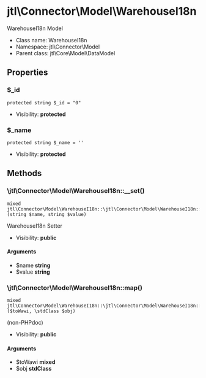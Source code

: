 jtl\Connector\Model\WarehouseI18n
===============

WarehouseI18n Model




* Class name: WarehouseI18n
* Namespace: jtl\Connector\Model
* Parent class: jtl\Core\Model\DataModel





Properties
----------


### $_id

```
protected string $_id = "0"
```





* Visibility: **protected**


### $_name

```
protected string $_name = ''
```





* Visibility: **protected**


Methods
-------


### \jtl\Connector\Model\WarehouseI18n::__set()

```
mixed jtl\Connector\Model\WarehouseI18n::\jtl\Connector\Model\WarehouseI18n::__set()(string $name, string $value)
```

WarehouseI18n Setter



* Visibility: **public**

#### Arguments

* $name **string**
* $value **string**



### \jtl\Connector\Model\WarehouseI18n::map()

```
mixed jtl\Connector\Model\WarehouseI18n::\jtl\Connector\Model\WarehouseI18n::map()($toWawi, \stdClass $obj)
```

(non-PHPdoc)



* Visibility: **public**

#### Arguments

* $toWawi **mixed**
* $obj **stdClass**


